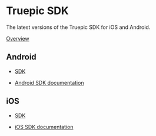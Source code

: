 Truepic SDK
=
The latest versions of the Truepic SDK for iOS and Android. 

[Overview](TruepicSDK_Overview.pdf)

## Android

* [SDK](/Android/)

*  [Android SDK documentation](/iOS/Truepic_Android_SDK.pdf)

## iOS

* [SDK](/iOS/)

* [iOS SDK documentation](/iOS/Truepic_iOS_SDK.pdf)





